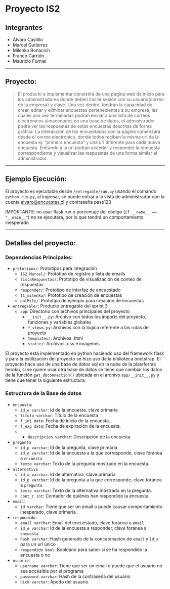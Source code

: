 # Proyecto IS2
## Integrantes
- Álvaro Castillo
- Marcel Gutiérrez
- Milenko Bonacich
- Franco Carrión
- Mauricio Furniel
---
## Proyecto:
> El producto a implementar consistirá de una página web de inicio para los administradores donde deben iniciar sesión con su usuario(correo de la empresa) y clave. Una vez dentro, tendrán la capacidad de crear, editar y eliminar encuestas pertenecientes a su empresa, las cuales una vez terminadas podrán enviar a una lista de correos electrónicos almacenados en una base de datos, el administrador podrá ver las respuestas de estas encuestas descritas de forma gráfica. 
La interacción de los encuestados con la página comenzará desde el correo electrónico, donde todos reciben la misma url de la encuesta ej: “primera encuesta” y una url diferente para cada nueva encuesta. Entrando a la url podrán acceder y responder la encuesta correspondiente y visualizar las respuestas de una forma similar al administrador.

---
## Ejemplo Ejecución:
El proyecto es ejecutable desde `/entregable/run.py` usando el comando `python run.py`, al ingresar, se puede entrar a la vista de administrador con la cuenta alvaro@encuestas.cl y contraseña pass123

IMPORTANTE: no usar flask run o porcentaje del código (`if __name__ == "__main__"`) no se ejecutará, por lo que tendrá un comportamiento inesperado

---
## Detalles del proyecto:
### Dependencias Principales:
- `prototipos/`: Prototipos para integración
	- `IS2_Marcel/`: Prototipo de registro y lista de emails
	- `listaRespuestas/`: Prototipo de visualización de conteo de respuestas
	- `responder/`: Prototipo de interfaz de encuestado
	- `t1_milenko/`: Prototipo de creación de encuestas
	- `palMile/`: Prototipo de ejemplo para creación de encuestas
- `entregable/`: Producto entregable del sprint 3
	- `app`: Directorio con archivos principales del proyecto
		- `__init__.py`: Archivo con todos los imports del proyecto, funciones y variables globales
		- `*_views.py`: Archivos con la lógica referente a las rutas del proyecto
		- `templates/`: Archivos .html
		- `static/`: Archivos .css e imágenes

El proyecto está implementado en python haciendo uso del framework flask y para la estilización del proyecto se hizo uso de la biblioteca bootstrap.
El proyecto hace uso de una base de datos sql en la nube de la plataforma heroku, si se quiere usar otra base de datos se tiene que cambiar los datos de la función `get_dbconnection()` ubicada en el archivo `app/__init__.py` y tiene que tener la siguiente estructura:

### Estructura de la Base de datos
- `encuesta`:
	- `id_e varchar`: Id de la encuesta, clave primaria
	- `titulo varchar`: Título de la encuesta
	- `f_ini date`: Fecha de inicio de la encuesta.
	- `f_exp date`: Fecha de expiración de la encuesta.
	- - `descripcion varchar`: Descripción de la encuesta.
- `pregunta`
	- `id_p varchar`: Id de la pregunta, clave primaria
	- `id_e varchar`: Id de la encuesta a la que corresponde, clave foránea a `encuesta`
	- `texto varchar`: Texto de la pregunta mostrado en la encuesta.
- `alternativa`
	- `id_a varchar`: Id de alternativa, clave primaria
	- `id_p varchar`: Id de la pregunta a la que corresponde, clave foránea a `pregunta`
	- `texto varchar`: Texto de la alternativa mostrado en la pregunta.
	- `cont_r int`: Contador de quiénes han respondido la encuesta.
- `email`:
	- `id varchar`: Tiene que ser un email o puede causar comportamiento inesperado, clave primaria.
- `respondido`:
	- `email varchar`: Email del encuestado, clave foránea a `email`
	- `id_e varchar`: Id de la encuesta a responder, clave foránea a `encuesta`
	- `hash varchar`: Hash generado de la concatenación de `email` y `id_e` para un url único
	- `respondido bool`: Booleano para saber si se ha respondido la encuesta o no
- `usuario`:
	- `username varchar`: Tiene que ser un email o puede que el usuario no sea accesible por el programa
	- `password varchar`: Hash de la contraseña del usuario
	- `nick varchar`: Apodo del usuario.
